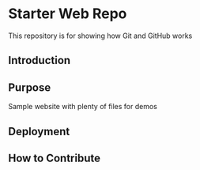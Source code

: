# Starter Web Repo

This repository is for showing how Git and GitHub works

## Introduction

## Purpose

Sample website with plenty of files for demos

## Deployment

## How to Contribute